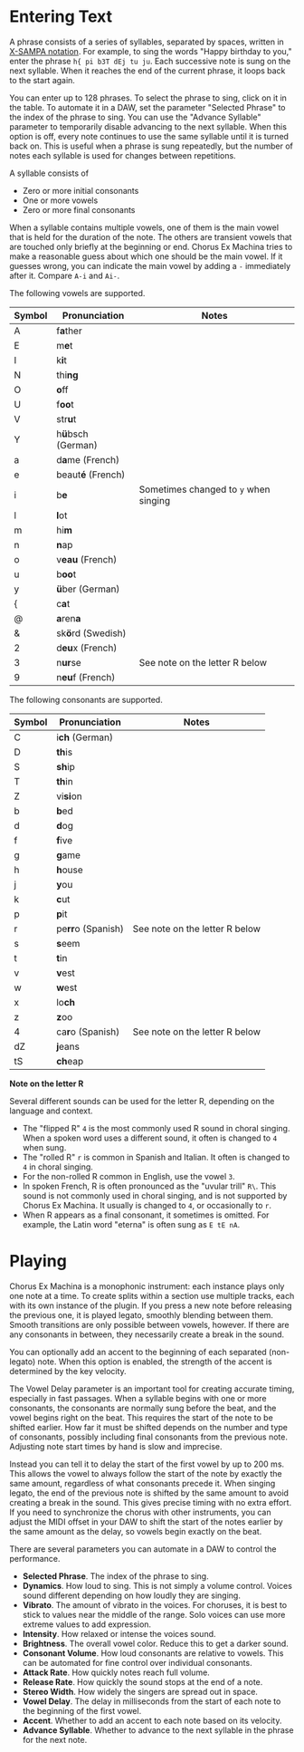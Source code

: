 # Entering Text

A phrase consists of a series of syllables, separated by spaces, written in [X-SAMPA notation](https://en.wikipedia.org/wiki/X-SAMPA).
For example, to sing the words "Happy birthday to you," enter the phrase `h{ pi b3T dEj tu ju`.  Each successive note is sung on
the next syllable.  When it reaches the end of the current phrase, it loops back to the start again.

You can enter up to 128 phrases.  To select the phrase to sing, click on it in the table.  To automate it in a DAW, set the parameter
"Selected Phrase" to the index of the phrase to sing.  You can use the "Advance Syllable" parameter to temporarily disable advancing
to the next syllable.  When this option is off, every note continues to use the same syllable until it is turned back on.  This is
useful when a phrase is sung repeatedly, but the number of notes each syllable is used for changes between repetitions.

A syllable consists of

- Zero or more initial consonants
- One or more vowels
- Zero or more final consonants

When a syllable contains multiple vowels, one of them is the main vowel that is held for the duration of the note.  The others are
transient vowels that are touched only briefly at the beginning or end.  Chorus Ex Machina tries to make a reasonable guess about
which one should be the main vowel.  If it guesses wrong, you can indicate the main vowel by adding a `-` immediately after it.
Compare `A-i` and `Ai-`.

The following vowels are supported.

| Symbol | Pronunciation | Notes |
| --- | --- | --- |
| A | f**a**ther | |
| E | m**e**t | |
| I | k**i**t | |
| N | thi**ng** | |
| O | **o**ff | |
| U | f**oo**t | |
| V | str**u**t | |
| Y | h**ü**bsch (German) | |
| a | d**a**me (French) | |
| e | beaut**é** (French) | |
| i | b**e** | Sometimes changed to `y` when singing |
| l | **l**ot | |
| m | hi**m** | |
| n | **n**ap | |
| o | v**eau** (French) | |
| u | b**oo**t | |
| y | **ü**ber (German) | |
| { | c**a**t | |
| @ | **a**ren**a** | |
| & | sk**ö**rd (Swedish) | |
| 2 | d**eu**x (French) | |
| 3 | n**ur**se | See note on the letter R below |
| 9 | n**eu**f (French) | |

The following consonants are supported.

| Symbol | Pronunciation | Notes |
| --- | --- | --- |
| C | i**ch** (German) | |
| D | **th**is | |
| S | **sh**ip | |
| T | **th**in | |
| Z | vi**si**on | |
| b | **b**ed | |
| d | **d**og | |
| f | **f**ive | |
| g | **g**ame | |
| h | **h**ouse | |
| j | **y**ou | |
| k | **c**ut | |
| p | **p**it | |
| r | pe**rr**o (Spanish) | See note on the letter R below |
| s | **s**eem | |
| t | **t**in | |
| v | **v**est | |
| w | **w**est | |
| x | lo**ch** | |
| z | **z**oo | |
| 4 | ca**r**o (Spanish) | See note on the letter R below |
| dZ | **j**eans | |
| tS | **ch**eap | |

**Note on the letter R**

Several different sounds can be used for the letter R, depending on the language and context.

- The "flipped R" `4` is the most commonly used R sound in choral singing.  When a spoken word uses
  a different sound, it often is changed to `4` when sung.
- The "rolled R" `r` is common in Spanish and Italian.  It often is changed to `4` in choral singing.
- For the non-rolled R common in English, use the vowel `3`.
- In spoken French, R is often pronounced as the "uvular trill" `R\`.  This sound is not commonly
  used in choral singing, and is not supported by Chorus Ex Machina.  It usually is changed to `4`,
  or occasionally to `r`.
- When R appears as a final consonant, it sometimes is omitted.  For example, the Latin word
  "eterna" is often sung as `E tE nA`.

# Playing

Chorus Ex Machina is a monophonic instrument: each instance plays only one note at a time.  To
create splits within a section use multiple tracks, each with its own instance of the plugin.  If you
press a new note before releasing the previous one, it is played legato, smoothly blending between
them.  Smooth transitions are only possible between vowels, however.  If there are any consonants
in between, they necessarily create a break in the sound.

You can optionally add an accent to the beginning of each separated (non-legato) note.  When this
option is enabled, the strength of the accent is determined by the key velocity.

The Vowel Delay parameter is an important tool for creating accurate timing, especially in fast
passages.  When a syllable begins with one or more consonants, the consonants are normally sung
before the beat, and the vowel begins right on the beat.  This requires the start of the note to
be shifted earlier.  How far it must be shifted depends on the number and type of consonants,
possibly including final consonants from the previous note.  Adjusting note start times by hand is
slow and imprecise.

Instead you can tell it to delay the start of the first vowel by up to 200 ms.  This allows the
vowel to always follow the start of the note by exactly the same amount, regardless of what
consonants precede it.  When singing legato, the end of the previous note is shifted by the same
amount to avoid creating a break in the sound.  This gives precise timing with no extra effort.
If you need to synchronize the chorus with other instruments, you can adjust the MIDI offset in
your DAW to shift the start of the notes earlier by the same amount as the delay, so vowels begin
exactly on the beat.

There are several parameters you can automate in a DAW to control the performance.

- **Selected Phrase**.  The index of the phrase to sing.
- **Dynamics**.  How loud to sing.  This is not simply a volume control.  Voices sound different
  depending on how loudly they are singing.
- **Vibrato**.  The amount of vibrato in the voices.  For choruses, it is best to stick to values
  near the middle of the range.  Solo voices can use more extreme values to add expression.
- **Intensity**.  How relaxed or intense the voices sound.
- **Brightness**.  The overall vowel color.  Reduce this to get a darker sound.
- **Consonant Volume**.  How loud consonants are relative to vowels.  This can be automated for
  fine control over individual consonants.
- **Attack Rate**.  How quickly notes reach full volume.
- **Release Rate**.  How quickly the sound stops at the end of a note.
- **Stereo Width**.  How widely the singers are spread out in space.
- **Vowel Delay**.  The delay in milliseconds from the start of each note to the beginning of the
  first vowel.
- **Accent**.  Whether to add an accent to each note based on its velocity.
- **Advance Syllable**.  Whether to advance to the next syllable in the phrase for the next note.